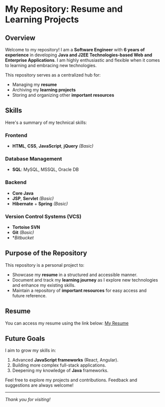 # My Repository: Resume and Learning Projects

## Overview
Welcome to my repository! I am a **Software Engineer** with **6 years of experience** in developing **Java and J2EE Technologies-based Web and Enterprise Applications**. I am highly enthusiastic and flexible when it comes to learning and embracing new technologies.

This repository serves as a centralized hub for:
- Managing my **resume**
- Archiving my **learning projects**
- Storing and organizing other **important resources**

## Skills
Here's a summary of my technical skills:

### Frontend
- **HTML**, **CSS**, **JavaScript**, **jQuery** *(Basic)*

### Database Management
- **SQL**: MySQL, MSSQL, Oracle DB

### Backend
- **Core Java**
- **JSP**, **Servlet** *(Basic)*
- **Hibernate** + **Spring** *(Basic)*

### Version Control Systems (VCS)
- **Tortoise SVN**
- **Git** *(Basic)*
- **Bitbucket*

## Purpose of the Repository
This repository is a personal project to:
- Showcase my **resume** in a structured and accessible manner.
- Document and track my **learning journey** as I explore new technologies and enhance my existing skills.
- Maintain a repository of **important resources** for easy access and future reference.

## Resume
You can access my resume using the link below:
[My Resume](https://maulik-leo.github.io/resume/)

## Future Goals
I aim to grow my skills in:
1. Advanced **JavaScript frameworks** (React, Angular).
2. Building more complex full-stack applications.
3. Deepening my knowledge of **Java** frameworks.

Feel free to explore my projects and contributions. Feedback and suggestions are always welcome!

---
*Thank you for visiting!*
